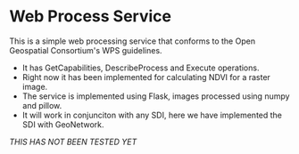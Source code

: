 # Web Process Service

This is a simple web processing service that conforms to the Open Geospatial Consortium's WPS guidelines.

- It has GetCapabilities, DescribeProcess and Execute operations.
- Right now it has been implemented for calculating NDVI for a raster image.
- The service is implemented using Flask, images processed using numpy and pillow.
- It will work in conjunciton with any SDI, here we have implemented the SDI with GeoNetwork.


*THIS HAS NOT BEEN TESTED YET*